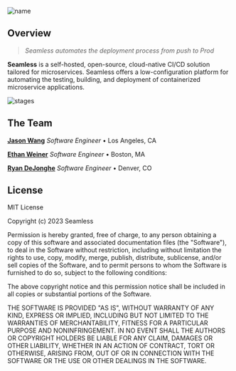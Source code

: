 ![name](https://user-images.githubusercontent.com/74154385/229129842-29d343af-0525-4113-a37d-1286e11733a0.png)

## Overview

> _Seamless automates the deployment process from push to Prod_

**Seamless** is a self-hosted, open-source, cloud-native CI/CD solution tailored for microservices. Seamless offers a low-configuration platform for automating the testing, building, and deployment of containerized microservice applications.

![stages](https://user-images.githubusercontent.com/74154385/229130723-0efd94c5-db15-403c-a1da-b95a1b26d9b8.svg)

## The Team

**<a href="https://github.com/jasonherngwang" target="_blank">Jason Wang</a>** _Software Engineer_ • Los Angeles, CA

**<a href="https://github.com/ethanjweiner" target="_blank">Ethan Weiner</a>** _Software Engineer_ • Boston, MA

**<a href="https://github.com/RDeJonghe" target="_blank">Ryan DeJonghe</a>** _Software Engineer_ • Denver, CO

## License

MIT License

Copyright (c) 2023 Seamless

Permission is hereby granted, free of charge, to any person obtaining a copy of this software and associated documentation files (the "Software"), to deal in the Software without restriction, including without limitation the rights to use, copy, modify, merge, publish, distribute, sublicense, and/or sell copies of the Software, and to permit persons to whom the Software is furnished to do so, subject to the following conditions:

The above copyright notice and this permission notice shall be included in all copies or substantial portions of the Software.

THE SOFTWARE IS PROVIDED "AS IS", WITHOUT WARRANTY OF ANY KIND, EXPRESS OR IMPLIED, INCLUDING BUT NOT LIMITED TO THE WARRANTIES OF MERCHANTABILITY, FITNESS FOR A PARTICULAR PURPOSE AND NONINFRINGEMENT. IN NO EVENT SHALL THE AUTHORS OR COPYRIGHT HOLDERS BE LIABLE FOR ANY CLAIM, DAMAGES OR OTHER LIABILITY, WHETHER IN AN ACTION OF CONTRACT, TORT OR OTHERWISE, ARISING FROM, OUT OF OR IN CONNECTION WITH THE SOFTWARE OR THE USE OR OTHER DEALINGS IN THE SOFTWARE.
